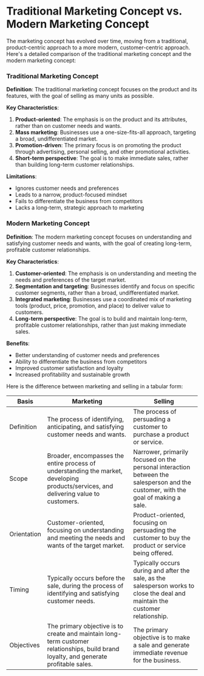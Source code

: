 
# Traditional Marketing Concept vs. Modern Marketing Concept

The marketing concept has evolved over time, moving from a traditional, product-centric approach to a more modern, customer-centric approach. Here's a detailed comparison of the traditional marketing concept and the modern marketing concept:

### Traditional Marketing Concept

**Definition**: The traditional marketing concept focuses on the product and its features, with the goal of selling as many units as possible.

**Key Characteristics**:

1. **Product-oriented**: The emphasis is on the product and its attributes, rather than on customer needs and wants.
2. **Mass marketing**: Businesses use a one-size-fits-all approach, targeting a broad, undifferentiated market.
3. **Promotion-driven**: The primary focus is on promoting the product through advertising, personal selling, and other promotional activities.
4. **Short-term perspective**: The goal is to make immediate sales, rather than building long-term customer relationships.

**Limitations**:

- Ignores customer needs and preferences
- Leads to a narrow, product-focused mindset
- Fails to differentiate the business from competitors
- Lacks a long-term, strategic approach to marketing

### Modern Marketing Concept

**Definition**: The modern marketing concept focuses on understanding and satisfying customer needs and wants, with the goal of creating long-term, profitable customer relationships.

**Key Characteristics**:

1. **Customer-oriented**: The emphasis is on understanding and meeting the needs and preferences of the target market.
2. **Segmentation and targeting**: Businesses identify and focus on specific customer segments, rather than a broad, undifferentiated market.
3. **Integrated marketing**: Businesses use a coordinated mix of marketing tools (product, price, promotion, and place) to deliver value to customers.
4. **Long-term perspective**: The goal is to build and maintain long-term, profitable customer relationships, rather than just making immediate sales.

**Benefits**:

- Better understanding of customer needs and preferences
- Ability to differentiate the business from competitors
- Improved customer satisfaction and loyalty
- Increased profitability and sustainable growth

Here is the difference between marketing and selling in a tabular form:

| Basis | Marketing | Selling |
| --- | --- | --- |
| Definition | The process of identifying, anticipating, and satisfying customer needs and wants. | The process of persuading a customer to purchase a product or service. |
| Scope | Broader, encompasses the entire process of understanding the market, developing products/services, and delivering value to customers. | Narrower, primarily focused on the personal interaction between the salesperson and the customer, with the goal of making a sale. |
| Orientation | Customer-oriented, focusing on understanding and meeting the needs and wants of the target market. | Product-oriented, focusing on persuading the customer to buy the product or service being offered. |
| Timing | Typically occurs before the sale, during the process of identifying and satisfying customer needs. | Typically occurs during and after the sale, as the salesperson works to close the deal and maintain the customer relationship. |
| Objectives | The primary objective is to create and maintain long-term customer relationships, build brand loyalty, and generate profitable sales. | The primary objective is to make a sale and generate immediate revenue for the business. |
